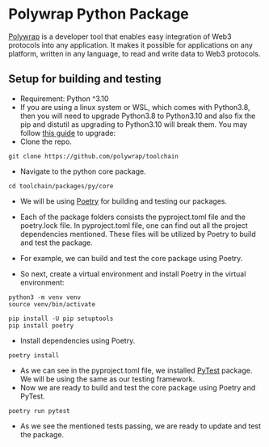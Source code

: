 
# Polywrap Python Package

[Polywrap](https://polywrap.io/#/) is a developer tool that enables easy integration of Web3 protocols into any application. It makes it possible for applications on any platform, written in any language, to read and write data to Web3 protocols.

## Setup for building and testing
- Requirement: Python ^3.10
- If you are using a linux system or WSL, which comes with Python3.8, then you will need to upgrade Python3.8 to Python3.10 and also fix the pip and distutil as upgrading to Python3.10 will break them. You may follow [this guide](https://cloudbytes.dev/snippets/upgrade-python-to-latest-version-on-ubuntu-linux) to upgrade: 
- Clone the repo. 
```
git clone https://github.com/polywrap/toolchain
```
- Navigate to the python core package.
```
cd toolchain/packages/py/core
```
- We will be using [Poetry](https://python-poetry.org/docs/#installing-manually) for building and testing our packages. 

- Each of the package folders consists the pyproject.toml file and the poetry.lock file. In pyproject.toml file, one can find out all the project dependencies mentioned. These files will be utilized by Poetry to build and test the package.

- For example, we can build and test the core package using Poetry. 

- So next, create a virtual environment and install Poetry in the virtual environment: 
```
python3 -m venv venv
source venv/bin/activate

pip install -U pip setuptools
pip install poetry
```  

- Install dependencies using Poetry. 
```
poetry install
```
- As we can see in the pyproject.toml file, we installed [PyTest](https://docs.pytest.org/en/7.1.x/) package. We will be using the same as our testing framework. 
- Now we are ready to build and test the core package using Poetry and PyTest. 
```
poetry run pytest
```
- As we see the mentioned tests passing, we are ready to update and test the package. 

